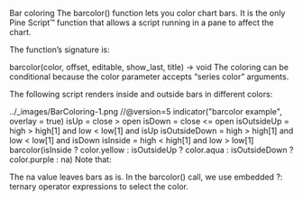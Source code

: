 Bar coloring
The barcolor() function lets you color chart bars. It is the only Pine Script™ function that allows a script running in a pane to affect the chart.

The function’s signature is:

barcolor(color, offset, editable, show_last, title) → void
The coloring can be conditional because the color parameter accepts “series color” arguments.

The following script renders inside and outside bars in different colors:

../_images/BarColoring-1.png
//@version=5
indicator("barcolor example", overlay = true)
isUp = close > open
isDown = close <= open
isOutsideUp = high > high[1] and low < low[1] and isUp
isOutsideDown = high > high[1] and low < low[1] and isDown
isInside = high < high[1] and low > low[1]
barcolor(isInside ? color.yellow : isOutsideUp ? color.aqua : isOutsideDown ? color.purple : na)
Note that:

The na value leaves bars as is.
In the barcolor() call, we use embedded ?: ternary operator expressions to select the color.
